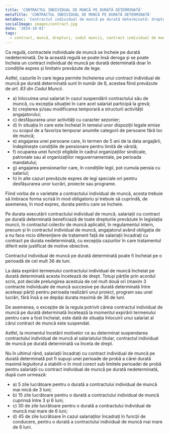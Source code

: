 ```yaml
---
title: 'CONTRACTUL INDIVIDUAL DE MUNCĂ PE DURATĂ DETERMINATĂ'
metaTitle: 'CONTRACTUL INDIVIDUAL DE MUNCĂ PE DURATĂ DETERMINATĂ'
metaDesc: 'Contractul individual de muncă pe durată determinată: drepturi, temeiuri și limitări conform Codului Muncii din România.'
socialImage: images/contract.jpg
date: '2024-10-01'
tags:
  - contract, muncă, drepturi, codul muncii, contract individual de muncă, perioadă determinată, perioadă de probă
---
```



Ca regulă, contractele individuale de muncă se încheie pe durată nedeterminată. De la această regulă se poate însă deroga și se poate încheia un contract individual de muncă pe durată determinată doar în condițiile expres și limitativ prevăzute de lege.

Astfel, cazurile în care legea permite încheierea unui contract individual de muncă pe durată determinată sunt în număr de 8, acestea fiind prevăzute de *art. 83 din Codul Muncii*.

- a) înlocuirea unui salariat în cazul suspendării contractului său de muncă, cu excepția situației în care acel salariat participă la grevă;
- b) creșterea și/sau modificarea temporară a structurii activității angajatorului;
- c) desfășurarea unor activități cu caracter sezonier;
- d) în situația în care este încheiat în temeiul unor dispoziții legale emise cu scopul de a favoriza temporar anumite categorii de persoane fără loc de muncă;
- e) angajarea unei persoane care, în termen de 5 ani de la data angajării, îndeplinește condițiile de pensionare pentru limită de vârstă;
- f) ocuparea unei funcții eligibile în cadrul organizațiilor sindicale, patronale sau al organizațiilor neguvernamentale, pe perioada mandatului;
- g) angajarea pensionarilor care, în condițiile legii, pot cumula pensia cu salariul;
- h) în alte cazuri prevăzute expres de legi speciale ori pentru desfășurarea unor lucrări, proiecte sau programe.

Fiind vorba de o varietate a contractului individual de muncă, acesta trebuie să îmbrace forma scrisă în mod obligatoriu și trebuie să cuprindă, de asemenea, în mod expres, durata pentru care se încheie.

Pe durata executării contractului individual de muncă, salariații cu contract pe durată determinată beneficiază de toate drepturile prevăzute în legislația muncii, în contractul colectiv de muncă aplicabil, în regulamentul intern, precum și în contractul individual de muncă, angajatorul având obligația de a nu  face nicio diferențiere de tratament față de salariații încadrați cu contract pe durata nedeterminată, cu excepția cazurilor în care tratamentul diferit este justificat de motive obiective.

Contractul individual de muncă pe durată determinată poate fi încheiat pe o perioadă de cel mult 36 de luni.

La data expirării termenului contractului individual de muncă încheiat pe durată determinată acesta încetează de drept. Totuși părțile prin acordul scris, pot decide prelungirea acestuia de cel mult două ori (maxim 3 contracte individuale de muncă succesive pe durată determinată între aceleași părți) pentru perioada realizării unui proiect, program sau unei lucrări, fără însă a se depăși durata maximă de 36 de luni.

De asemenea, o excepție de la regula potrivit căreia contractul individual de muncă pe durată determinată încetează la momentul expirării termenului pentru care a fost încheiat, este dată de situația înlocuirii unui salariat al cărui contract de muncă este suspendat. 

Astfel, la momentul încetării motivelor ce au determinat suspendarea contractului individual de muncă al salariatului titular, contractul individual de muncă pe durată determinată va înceta de drept.

Nu în ultimul rând, salariații încadrați cu contract individual de muncă pe durată determinată pot fi supuși unei perioade de probă a cărei durată maximă legiuitorul a stabilit-o în mod corect sub limitele perioadei de probă pentru salariații cu contract individual de muncă pe durată nedeterminată, după cum urmează:

- a) 5 zile lucrătoare pentru o durată a contractului individual de muncă mai mică de 3 luni;
- b) 15 zile lucrătoare pentru o durată a contractului individual de muncă cuprinsă între 3 și 6 luni;
- c) 30 de zile lucrătoare pentru o durată a contractului individual de muncă mai mare de 6 luni;
- d) 45 de zile lucrătoare în cazul salariaților încadrați în funcții de conducere, pentru o durată a contractului individual de muncă mai mare de 6 luni.
